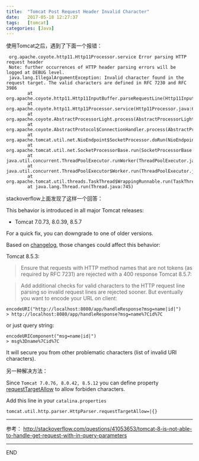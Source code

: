```yaml
---
title:  "Tomcat Post Request Header Invalid Character"
date:   2017-05-18 12:27:37
tags:   [tomcat]
categories: [Java]
---
```

使用Tomcat之后，遇到了下面一个报错：
```
 org.apache.coyote.http11.Http11Processor.service Error parsing HTTP request header
 Note: further occurrences of HTTP header parsing errors will be logged at DEBUG level.
 java.lang.IllegalArgumentException: Invalid character found in the request target. The valid characters are defined in RFC 7230 and RFC 3986
        at org.apache.coyote.http11.Http11InputBuffer.parseRequestLine(Http11InputBuffer.java:472)
        at org.apache.coyote.http11.Http11Processor.service(Http11Processor.java:683)
        at org.apache.coyote.AbstractProcessorLight.process(AbstractProcessorLight.java:66)
        at org.apache.coyote.AbstractProtocol$ConnectionHandler.process(AbstractProtocol.java:861)
        at org.apache.tomcat.util.net.NioEndpoint$SocketProcessor.doRun(NioEndpoint.java:1455)
        at org.apache.tomcat.util.net.SocketProcessorBase.run(SocketProcessorBase.java:49)
        at java.util.concurrent.ThreadPoolExecutor.runWorker(ThreadPoolExecutor.java:1142)
        at java.util.concurrent.ThreadPoolExecutor$Worker.run(ThreadPoolExecutor.java:617)
        at org.apache.tomcat.util.threads.TaskThread$WrappingRunnable.run(TaskThread.java:61)
        at java.lang.Thread.run(Thread.java:745)
```

stackoverflow上面发现了这样一个回答：

This behavior is introduced in all major Tomcat releases:
 - Tomcat 7.0.73, 8.0.39, 8.5.7

For a quick fix, you can downgrade to one of older versions.

Based on [changelog](https://tomcat.apache.org/tomcat-8.5-doc/changelog.html), those changes could affect this behavior:

Tomcat 8.5.3:

> Ensure that requests with HTTP method names that are not tokens (as required by RFC 7231) are rejected with a 400 response
Tomcat 8.5.7:

> Add additional checks for valid characters to the HTTP request line parsing so invalid request lines are rejected sooner.
But eventually you want to encode your URL on client:

```
encodeURI("http://localhost:8080/app/handleResponse?msg=name|id|")
> http://localhost:8080/app/handleResponse?msg=name%7Cid%7C
```

or just query string:

```
encodeURIComponent("msg=name|id|")
> msg%3Dname%7Cid%7C
```

It will secure you from other problematic characters (list of invalid URI characters).

另一种解决方法：


Since `Tomcat 7.0.76, 8.0.42, 8.5.12` you can define property [requestTargetAllow](https//tomcat.apache.org/tomcat-8.5-doc/config/systemprops.html)
to allow forbiden characters.

Add this line in your `catalina.properties`

```properties
tomcat.util.http.parser.HttpParser.requestTargetAllow=|{}
```

---

参考： http://stackoverflow.com/questions/41053653/tomcat-8-is-not-able-to-handle-get-request-with-in-query-parameters

---
END
